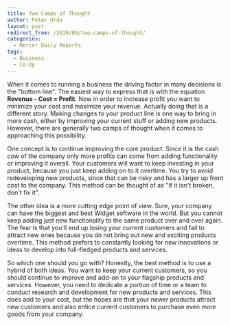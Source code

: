 ```yaml
---
title: Two Camps of Thought
author: Peter Urda
layout: post
redirect_from: /2010/09/two-camps-of-thought/
categories:
  - Mercer Daily Reports
tags:
  - Business
  - Co-Op
---
```

When it comes to running a business the driving factor in many decisions is the "bottom line". The easiest way to express that is with the equation **Revenue - Cost = Profit**. Now in order to increase profit you want to minimize your cost and maximize your revenue. Actually doing that is a different story. Making changes to your product line is one way to bring in more cash, either by improving your current stuff or adding new products. However, there are generally two camps of thought when it comes to approaching this possibility.

One concept is to continue improving the core product. Since it is the cash cow of the company only more profits can come from adding functionality or improving it overall. Your customers will want to keep investing in your product, because you just keep adding on to it overtime. You try to avoid redeveloping new products, since that can be risky and has a larger up front cost to the company. This method can be thought of as "If it isn't broken, don't fix it".

The other idea is a more cutting edge point of view. Sure, your company can have the biggest and best Widget software in the world. But you cannot keep adding just new functionality to the same product over and over again. The fear is that you'll end up losing your current customers and fail to attract new ones because you do not bring out new and exciting products overtime. This method prefers to constantly looking for new innovations or ideas to develop into full-fledged products and services.

So which one should you go with? Honestly, the best method is to use a hybrid of both ideas. You want to keep your current customers, so you should continue to improve and add-on to your flagship products and services. However, you need to dedicate a portion of time or a team to conduct research and development for new products and services. This does add to your cost, but the hopes are that your newer products attract new customers and also entice current customers to purchase even more goods from your company.
